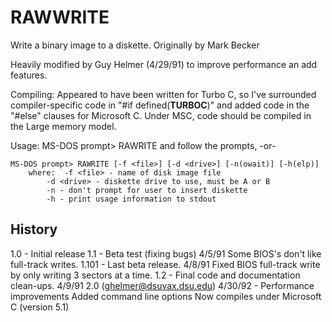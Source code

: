 # RAWWRITE
Write a binary image to a diskette.
Originally by Mark Becker

Heavily modified by Guy Helmer (4/29/91) to improve performance an add features.

Compiling:
	Appeared to have been written for Turbo C, so I've surrounded
	compiler-specific code in "#if defined(__TURBOC__)" and added
	code in the "#else" clauses for Microsoft C.  Under MSC, code
	should be compiled in the Large memory model.

 Usage:
	MS-DOS prompt> RAWRITE
		and follow the prompts, -or-

	MS-DOS prompt> RAWRITE [-f <file>] [-d <drive>] [-n(owait)] [-h(elp)]
		where:	-f <file> - name of disk image file
			-d <drive> - diskette drive to use, must be A or B
			-n - don't prompt for user to insert diskette
			-h - print usage information to stdout

History
-------

  1.0	-	Initial release
  1.1	-	Beta test (fixing bugs)				4/5/91
  		Some BIOS's don't like full-track writes.
  1.101	-	Last beta release.				4/8/91
  		Fixed BIOS full-track write by only
		writing 3 sectors at a time.
  1.2	-	Final code and documentation clean-ups.		4/9/91
  2.0 (ghelmer@dsuvax.dsu.edu)					4/30/92
  	-	Performance improvements
		Added command line options
		Now compiles under Microsoft C (version 5.1)
